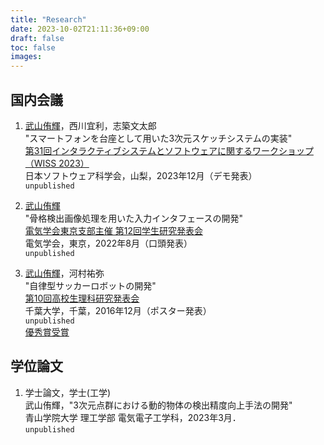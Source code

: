 ```yaml
---
title: "Research"
date: 2023-10-02T21:11:36+09:00
draft: false
toc: false
images:
---
```


## 国内会議

1. <u>武山侑輝</u>，西川宜利，志築文太郎   
    "スマートフォンを台座として用いた3次元スケッチシステムの実装"  
    [第31回インタラクティブシステムとソフトウェアに関するワークショップ（WISS 2023）](https://www.wiss.org/WISS2023/)  
    日本ソフトウェア科学会，山梨，2023年12月（デモ発表）  
    `unpublished`  
    
1. <u>武山侑輝</u>   
    "骨格検出画像処理を用いた入力インタフェースの開発"  
    [電気学会東京支部主催 第12回学生研究発表会](https://www.iee.jp/tokyo/20220826student/)  
    電気学会，東京，2022年8月（口頭発表）  
    `unpublished`  

1. <u>武山侑輝</u>，河村祐弥  
    "自律型サッカーロボットの開発"  
    [第10回高校生理科研究発表会](https://www.cfs.chiba-u.jp/koudai-renkei/event/history/2016/houkoku28.html)  
    千葉大学，千葉，2016年12月（ポスター発表）  
    `unpublished`  
    [優秀賞受賞](https://www.cfs.chiba-u.jp/koudai-renkei/event/history/2016/10jusyou.pdf)


## 学位論文

1. 学士論文，学士(工学)  
    武山侑輝，"3次元点群における動的物体の検出精度向上手法の開発"  
    青山学院大学 理工学部 電気電子工学科，2023年3月．  
    `unpublished`  